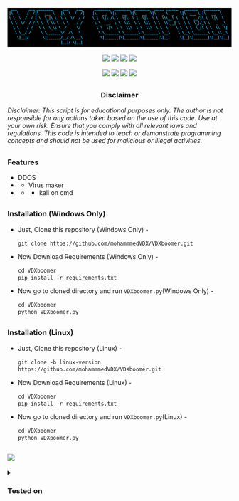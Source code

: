 <!-- Zphisher -->

<p align="center">
  <img src="https://raw.githubusercontent.com/mohammmedVDX/VDXboomer/refs/heads/main/misc/logo.png">
</p>

<p align="center">
  <img src="https://img.shields.io/badge/Version-0.10 Beta-green?style=for-the-badge">
  <img src="https://img.shields.io/github/stars/mohammmedVDX/VDXboomer?style=for-the-badge">
  <img src="https://img.shields.io/github/issues/mohammmedVDX/VDXboomer?color=red&style=for-the-badge">
  <img src="https://img.shields.io/github/forks/mohammmedVDX/VDXboomer?color=teal&style=for-the-badge">
</p>

<p align="center">
  <img src="https://img.shields.io/badge/Author-VDX--blue?style=flat-square">
  <img src="https://img.shields.io/badge/Open%20Source-No-red?style=flat-square">
  <img src="https://img.shields.io/badge/Written%20In-Python-darkcyan?style=flat-square">
  <img src="https://hits.seeyoufarm.com/api/count/incr/badge.svg?url=https%3A%2F%2Fgithub.com%2FmohammmedVDX%2FVDXboomer&title=Visitors&edge_flat=false"/></a>
</p>


##

<h3><p align="center">Disclaimer</p></h3>

<i>Disclaimer: This script is for educational purposes only.
The author is not responsible for any actions taken based on the use of this code.
Use at your own risk. Ensure that you comply with all relevant laws and regulations.
This code is intended to teach or demonstrate programming concepts and should not be used for malicious or illegal activities.</i>

##

### Features

- DDOS
- - Virus maker
- - - kali on cmd

##

### Installation (Windows Only)

- Just, Clone this repository (Windows Only) -
  ```
  git clone https://github.com/mohammmedVDX/VDXboomer.git
  ```
  
- Now Download Requirements (Windows Only) -
  ```
  cd VDXboomer
  pip install -r requirements.txt
  ```
  
- Now go to cloned directory and run `VDXboomer.py`(Windows Only) -
  ```
  cd VDXboomer
  python VDXboomer.py
  ```

##
##

### Installation (Linux)

- Just, Clone this repository (Linux) -
  ```
  git clone -b linux-version https://github.com/mohammmedVDX/VDXboomer.git
  ```
  
- Now Download Requirements (Linux) -
  ```
  cd VDXboomer
  pip install -r requirements.txt
  ```
  
- Now go to cloned directory and run `VDXboomer.py`(Linux) -
  ```
  cd VDXboomer
  python VDXboomer.py
  ```

##

<p align="left">
  <a href="https://shell.cloud.google.com/cloudshell/open?cloudshell_git_repo=https://github.com/mohammmedVDX/VDXboomer.git&tutorial=README.md" target="_blank"><img src="https://gstatic.com/cloudssh/images/open-btn.svg"></a>
</p>


<details>
  <summary><h3>Tested on</h3></summary>

- **Kali linux**
- **Windows**
- **Termux**
</details>





<!-- // -->
